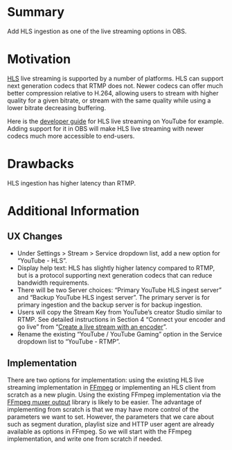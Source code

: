 # Summary

Add HLS ingestion as one of the live streaming options in OBS.

# Motivation

[HLS](https://tools.ietf.org/html/draft-pantos-hls-rfc8216bis-07) live streaming
is supported by a number of platforms. HLS can support next generation codecs
that RTMP does not. Newer codecs can offer much better compression relative to
H.264, allowing users to stream with higher quality for a given bitrate, or
stream with the same quality while using a lower bitrate decreasing buffering.

Here is the
[developer guide](https://developers.google.com/youtube/v3/live/guides/hls-ingestion)
for HLS live streaming on YouTube for example. Adding support for it in OBS will
make HLS live streaming with newer codecs much more accessible to end-users.

# Drawbacks

HLS ingestion has higher latency than RTMP.

# Additional Information

## UX Changes

-   Under Settings > Stream > Service dropdown list, add a new option for
    “YouTube - HLS”.
-   Display help text: HLS has slightly higher latency compared to RTMP, but is
    a protocol supporting next generation codecs that can reduce bandwidth
    requirements.
-   There will be two Server choices: “Primary YouTube HLS ingest server” and
    “Backup YouTube HLS ingest server”. The primary server is for primary
    ingestion and the backup server is for backup ingestion.
-   Users will copy the Stream Key from YouTube’s creator Studio similar to
    RTMP. See detailed instructions in Section 4 “Connect your encoder and go
    live” from
    “[Create a live stream with an encoder](https://support.google.com/youtube/answer/2907883?hl=en)”.
-   Rename the existing “YouTube / YouTube Gaming” option in the Service
    dropdown list to “YouTube - RTMP”.

## Implementation

There are two options for implementation: using the existing HLS live streaming
implementation in [FFmpeg](https://ffmpeg.org/ffmpeg-formats.html#toc-hls-2) or
implementing an HLS client from scratch as a new plugin. Using the existing
FFmpeg implementation via the
[FFmpeg muxer output](https://github.com/obsproject/obs-studio/blob/master/plugins/obs-ffmpeg/obs-ffmpeg-mux.c)
library is likely to be easier. The advantage of implementing from scratch is
that we may have more control of the parameters we want to set. However, the
parameters that we care about such as segment duration, playlist size and HTTP
user agent are already available as options in FFmpeg. So we will start with the
FFmpeg implementation, and write one from scratch if needed.
